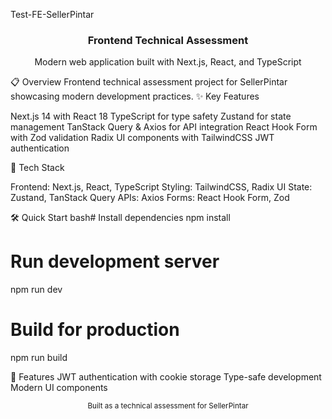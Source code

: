 Test-FE-SellerPintar
<div align="center">
  <h3>Frontend Technical Assessment</h3>
  <p>Modern web application built with Next.js, React, and TypeScript</p>
</div>
📋 Overview
Frontend technical assessment project for SellerPintar showcasing modern development practices.
✨ Key Features

Next.js 14 with React 18
TypeScript for type safety
Zustand for state management
TanStack Query & Axios for API integration
React Hook Form with Zod validation
Radix UI components with TailwindCSS
JWT authentication

🚀 Tech Stack

Frontend: Next.js, React, TypeScript
Styling: TailwindCSS, Radix UI
State: Zustand, TanStack Query
APIs: Axios
Forms: React Hook Form, Zod

🛠️ Quick Start
bash# Install dependencies
npm install

# Run development server
npm run dev

# Build for production
npm run build

📱 Features
JWT authentication with cookie storage
Type-safe development
Modern UI components


<div align="center">
  <sub>Built as a technical assessment for SellerPintar</sub>
</div>

